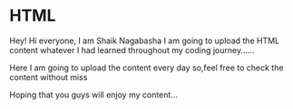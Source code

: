 <h1>HTML</h1>
<p>Hey! Hi everyone, I am Shaik Nagabasha I am going to upload the HTML content whatever I had learned throughout my coding journey......</p>
<p>Here I am going to upload the content every  day so,feel free to check the content without miss </p>
<p>Hoping that you guys will enjoy my content...</p>
